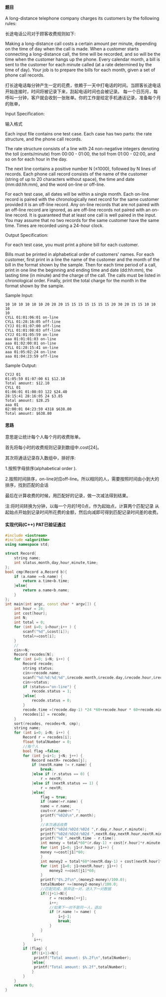 #### 题目

A long-distance telephone company charges its customers by the following rules:

长途电话公司对于顾客收费规则如下:

Making a long-distance call costs a certain amount per minute, 
depending on the time of day when the call is made. When a customer starts connecting a long-distance call, 
the time will be recorded, and so will be the time when the customer hangs up the phone. Every calendar month, 
a bill is sent to the customer for each minute called (at a rate determined by the time of day). 
Your job is to prepare the bills for each month, given a set of phone call records.

打长途电话每分钟产生一定的花费，依赖于一天中打电话的时间。当顾客长途电话开始连接时，时间将被记录下来，刮起电话时间也会被记录。
每一个日历月，每呼叫一分钟，客户就会收到一张账单。你的工作是给定手机通话记录，准备每个月的账单，


Input Specification:

输入格式

Each input file contains one test case. Each case has two parts: the rate structure, and the phone call records.

The rate structure consists of a line with 24 non-negative integers denoting the toll (cents/minute) from 00:00 - 01:00, the toll from 01:00 - 02:00, and so on for each hour in the day.

The next line contains a positive number N (≤1000), followed by N lines of records. Each phone call record consists of the name of the customer (string of up to 20 characters without space), the time and date (mm:dd:hh:mm), and the word on-line or off-line.

For each test case, all dates will be within a single month. Each on-line record is paired with the chronologically next record for the same customer provided it is an off-line record. Any on-line records that are not paired with an off-line record are ignored, as are off-line records not paired with an on-line record. It is guaranteed that at least one call is well paired in the input. You may assume that no two records for the same customer have the same time. Times are recorded using a 24-hour clock.

Output Specification:

For each test case, you must print a phone bill for each customer.

Bills must be printed in alphabetical order of customers' names. For each customer, first print in a line the name of the customer and the month of the bill in the format shown by the sample. Then for each time period of a call, print in one line the beginning and ending time and date (dd:hh:mm), the lasting time (in minute) and the charge of the call. The calls must be listed in chronological order. Finally, print the total charge for the month in the format shown by the sample.

Sample Input:
```text
10 10 10 10 10 10 20 20 20 15 15 15 15 15 15 15 20 30 20 15 15 10 10 10
10
CYLL 01:01:06:01 on-line
CYLL 01:28:16:05 off-line
CYJJ 01:01:07:00 off-line
CYLL 01:01:08:03 off-line
CYJJ 01:01:05:59 on-line
aaa 01:01:01:03 on-line
aaa 01:02:00:01 on-line
CYLL 01:28:15:41 on-line
aaa 01:05:02:24 on-line
aaa 01:04:23:59 off-line
```   
    
Sample Output:
```text
CYJJ 01
01:05:59 01:07:00 61 $12.10
Total amount: $12.10
CYLL 01
01:06:01 01:08:03 122 $24.40
28:15:41 28:16:05 24 $3.85
Total amount: $28.25
aaa 01
02:00:01 04:23:59 4318 $638.80
Total amount: $638.80
```

#### 思路

意思是让统计每个人每个月的收费账单。

首先将每小时的收费规则记录到数组中.cost[24]。

其次将通话记录存入数组中，排好序:

1.按照字母排序(alphabetical order ).

2.按照时间排序，on-line对应off-line。所以相同的人，需要按照时间由小到大的排序，找到匹配的会话

最后在计算收费的时候，用匹配好的记录，做一次减法得到结果。

注:将时间转换为分钟，以每一个月的1号0点，作为起始点，计算两个匹配记录 从起始点开始到记录时间所花费的金额，然后向减即可得到匹配记录时间差的收费。

#### 实现代码(C++) PAT已验证通过

```c++
#include <iostream>
#include <algorithm>
using namespace std;

struct Record{
    string name;
    int status,month,day,hour,minute,time;
};
bool cmp(Record a,Record b){
    if (a.name ==b.name) {
        return a.time<b.time;
    }else{
        return a.name<b.name;
    }
};
int main(int argc, const char * argv[]) {
    int hour = 24;
    int cost[hour];
    int N;
    int total = 0;
    for (int i=0; i<hour;i++ ) {
        scanf("%d",&cost[i]);
        total+=cost[i];
    }
    //
    cin>>N;
    Record recodes[N];
    for (int i=0; i<N; i++) {
        Record recode;
        string status;
        cin>>recode.name;
        scanf("%d:%d:%d:%d",&recode.month,&recode.day,&recode.hour,&recode.minute);
        cin>>status;
        if (status=="on-line") {
            recode.status = 1;
        }else{
            recode.status = 0;
        }
        recode.time =(recode.day-1) *24 *60+recode.hour * 60+recode.minute;
        recodes[i] = recode;
    }
    sort(recodes, recodes+N, cmp);
    string name;
    for (int i=0; i<N; i++) {
        Record r = recodes[i];
        float totalNumber = 0;
        //每个人
        bool flag =false;
        for (int j=i+1; j<N; j++) {
            Record nextR= recodes[j];
            if (nextR.name != r.name) {
                break;
            }else if (r.status == 0) {
                r = nextR;
            }else if (nextR.status == 1) {
                r = nextR;
            }else{
                flag = true;
                if (name!=r.name) {
                name = r.name;
                cout<<r.name<<" ";
                printf("%02d\n",r.month);
                }
                //本次通话收费
                printf("%02d:%02d:%02d ",r.day,r.hour,r.minute);
                printf("%02d:%02d:%02d ",nextR.day,nextR.hour,nextR.minute);
                printf("%d ",nextR.time - r.time);
                int money = total*60*(r.day-1) + cost[r.hour]*r.minute;
                for (int j1=0; j1<r.hour; j1++) {
                money +=cost[j1]*60;
                }
                int money2 = total*60*(nextR.day-1) + cost[nextR.hour]*nextR.minute;
                for (int j1=0; j1<nextR.hour; j1++) {
                    money2 +=cost[j1]*60;
                }
                printf("$%.2f\n",(money2-money)/100.0);
                totalNumber +=(money2-money)/100.0;
                //匹配完成，放弃这一对，进入下一对数据
                if((j+1)<N){
                    r = recodes[++j];
                    i++;
                    //如果下一对不是同一人，退出
                    if (r.name != name) {
                        i=j-1;
                        break;
                    }
                }
            }
             i++;
        }
        if (flag) {
            if((i+1)<N){
             printf("Total amount: $%.2f\n",totalNumber);
            }else{
             printf("Total amount: $%.2f",totalNumber);
            }
        }
    }
    return 0;
}

```

